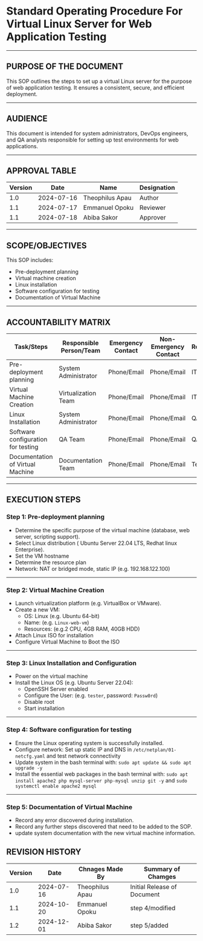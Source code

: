 #  Standard Operating Procedure For Virtual Linux Server for Web Application Testing 
---

## PURPOSE OF THE DOCUMENT
This SOP outlines the steps to set up a virtual Linux server for the purpose of web application testing. It ensures a consistent, secure, and efficient deployment.

---

## AUDIENCE
This document is intended for system administrators, DevOps engineers, and QA analysts responsible for setting up test environments for web applications.

---

## APPROVAL TABLE

| Version | Date       | Name                    | Designation |
|---------|------------|-------------------------|-------------|
| 1.0     | 2024-07-16 | Theophilus Apau      | Author      |
| 1.1     | 2024-07-17 | Emmanuel Opoku              | Reviewer    |
| 1.1     | 2024-07-18 | Abiba Sakor              | Approver    |

---

## SCOPE/OBJECTIVES
This SOP includes:
- Pre-deployment planning
- Virtual machine creation
- Linux installation
- Software configuration for testing
- Documentation of Virtual Machine

---

## ACCOUNTABILITY MATRIX

| Task/Steps                          | Responsible Person/Team | Emergency Contact | Non-Emergency Contact | Review/Approval     |
|------------------------------------|--------------------------|-------------------|------------------------|---------------------|
| Pre-deployment planning            | System Administrator     | Phone/Email       | Phone/Email            | IT Manager          |
| Virtual Machine Creation                        | Virtualization Team      | Phone/Email       | Phone/Email            | IT Ops Manager      |
| Linux Installation                 | System Administrator     | Phone/Email       | Phone/Email            | QA Manager          |
| Software configuration for testing  | QA Team                  | Phone/Email       | Phone/Email            | QA Manager          |
|Documentation of Virtual Machine    | Documentation Team       | Phone/Email       | Phone/Email            | Team Lead           |

---

## EXECUTION STEPS

### Step 1: Pre-deployment planning

- Determine the specific purpose of the virtual machine  (database, web server, scripting support).
- Select Linux distribution ( Ubuntu Server 22.04 LTS, Redhat linux Enterprise).
- Set the VM hostname 
- Determine the resource plan 
- Network: NAT or bridged mode, static IP (e.g. 192.168.122.100)

---

### Step 2: Virtual Machine Creation

- Launch virtualization platform (e.g. VirtualBox or VMware).
- Create a new VM:
  - OS: Linux (e.g. Ubuntu 64-bit)
  - Name: (e.g. `Linux-web-vm`)
  - Resources: (e.g.2 CPU, 4GB RAM, 40GB HDD)
- Attach Linux ISO for installation
- Configure Virtual Machine to Boot the ISO

---

### Step 3: Linux Installation and Configuration

- Power on the virtual machine
- Install the Linux OS (e.g. Ubuntu Server 22.04):
  - OpenSSH Server enabled
  - Configure the User: (e.g. `tester`, password: `Passw0rd`)
  - Disable root 
  - Start installation
----

### Step 4: Software configuration for testing
- Ensure the Linux operating system is successfully installed.
- Configure network: Set up static IP and DNS in `/etc/netplan/01-netcfg.yaml` and test network connectivity
- Update system in the bash terminal with:
  ``` sudo apt update && sudo apt upgrade -y ```
- Install the essential web packages in the bash terminal with:
  ``` sudo apt install apache2 php mysql-server php-mysql unzip git -y ``` and
 ``` sudo systemctl enable apache2 mysql ```
----

### Step 5: Documentation of Virtual Machine
- Record any error discovered during installation.
- Record any further steps discovered that need to be added to the SOP.
- update system documentation with the new virtual machine information.

## REVISION HISTORY

| Version | Date       | Chnages Made By        | Summary of Chamges |
|---------|------------|-------------------------|-------------|
| 1.0     | 2024-07-16 | Theophilus Apau      | Initial Release of Document|
| 1.1     | 2024-10-20 | Emmanuel Opoku              | step 4/modified |
| 1.2    | 2024-12-01 | Abiba Sakor              | step 5/added   |

